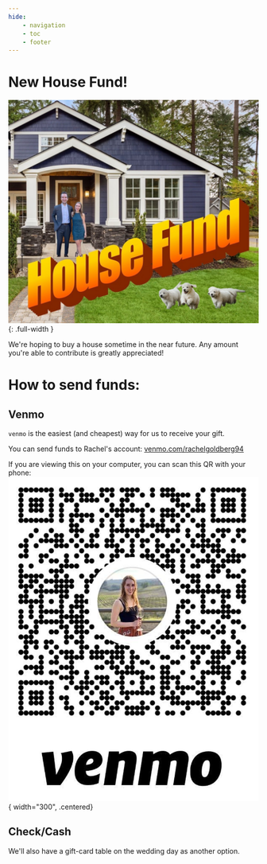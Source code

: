 ```yaml
---
hide:
    - navigation
    - toc
    - footer
---
```


# New House Fund!

![housepic](../assets/house.jpg){: .full-width }

We're hoping to buy a house sometime in the near future.
Any amount you're able to contribute is greatly appreciated!


# How to send funds:

## Venmo
`venmo` is the easiest (and cheapest) way for us to receive your gift.

You can send funds to Rachel's account:
[venmo.com/rachelgoldberg94](https://venmo.com/rachelgoldberg94)

If you are viewing this on your computer, you can scan this QR with your phone:
![venmo_qr_code](../assets/venmo_qr.png){ width="300", .centered}

## Check/Cash
We'll also have a gift-card table on the wedding day as another option.
